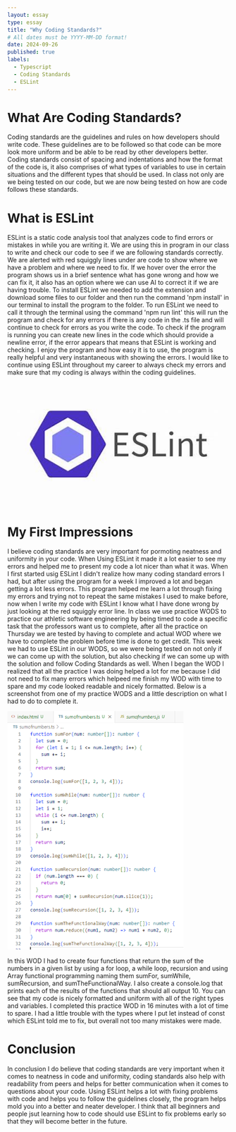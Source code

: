 ```yaml
---
layout: essay
type: essay
title: "Why Coding Standards?"
# All dates must be YYYY-MM-DD format!
date: 2024-09-26
published: true
labels:
  - Typescript
  - Coding Standards
  - ESLint
---
```

# What Are Coding Standards?
   Coding standards are the guidelines and rules on how developers should write code.  These guidelines are to be followed so that code can be more 
look more uniform and be able to be read by other developers better.  Coding standards consist of spacing and indentations and how the format of the 
code is, it also comprises of what types of variables to use in certain situations and the different types that should be used.  In class not only are we being tested on our code, but we are now being tested on how are code follows these standards.

# What is ESLint
   ESLint is a static code analysis tool that analyzes code to find errors or mistakes in while you are writing it.  We are using this in program in 
our class to write and check our code to see if we are following standards correctly.  We are alerted with red squiggly lines under are code to show 
where we have a problem and where we need to fix.  If we hover over the error the program shows us in a brief sentence what has gone wrong and how we
can fix it, it also has an option where we can use AI to correct it if we are having trouble.  To install ESLint we needed to add the extension and download some files to our folder and then run the command 'npm install' in our terminal to install the program to the folder.  To run ESLint we need to call it through the terminal using the command 'npm run lint' this will run the program and check for any errors if there is any code in the .ts file and will continue to check for errors as you write the code.  To check if the program is running you can create new lines in the code which should provide a newline error, if the error appears that means that ESLint is working and checking.  I enjoy the program and how easy it is to use, the program is really helpful and very instantaneous with showing the errors.  I would like to continue using ESLint throughout my career to always check my errors and make sure that my coding is always within the coding guidelines.

<img width="600px" class="rounded float-start pe-4" src="../img/codingStandards/ESLintIMG.jpeg">  <br>

# My First Impressions
  I believe coding standards are very important for pormoting neatness and uniformity in your code.  When Using ESLint it made it a lot easier to see
my errors and helped me to present my code a lot nicer than what it was.  When I first started usig ESLint I didn't realize how many coding standard 
errors I had, but after using the program for a week I improved a lot and began getting a lot less errors.  This program helped me learn a lot through fixing my errors and trying not to repeat the same mistakes I used to make before, now when I write my code with ESLint I know what I have done wrong by just looking at the red squiggly error line.  In class we use practice WODS to practice our athletic software engineering by being timed to code a specific task that the professors want us to complete, after all the practice on Thursday we are tested by having to complete and actual WOD where we have to complete the problem before time is done to get credit.  This week we had to use ESLint in our WODS, so we were being tested on not only if we can come up with the solution, but also checking if we can some up with the solution and follow Coding Standards as well.  When I began the WOD I realized that all the practice I was doing helped a lot for me because I did not need to fix many errors which helpeed me finish my WOD with time to spare and my code looked readable and nicely formatted.  Below is a screenshot from one of my practice WODS and a little description on what I had to do to complete it.

<img width="400px" class="rounded float-start pe-4" src="../img/codingStandards/WODExample.png">  <br>

In this WOD I had to create four functions that return the sum of the numbers in a given list by using a for loop, a while loop, recursion and using Array functional programming naming them sumFor, sumWhile, sumRecursion, and sumTheFunctionalWay.  I also create a console.log that prints each of the results of the functions that should all output 10.  You can see that my code is nicely formatted and uniform with all of the right types and variables.  I completed this practice WOD in 16 minutes with a lot of time to spare.  I had a little trouble with the types where I put let instead of const which ESLint told me to fix, but overall not too many mistakes were made.

# Conclusion
  In conclusion I do believe that coding standards are very important when it comes to neatness in code and uniformity, coding standards also help with readability from peers and helps for better communication when it comes to questions about your code.  Using ESLint helps a lot with fixing problems with code and helps you to follow the guidelines closely, the program helps mold you into a better and neater developer.  I think that all beginners and people jsut learning how to code should use ESLint to fix problems early so that they will become better in the future.


